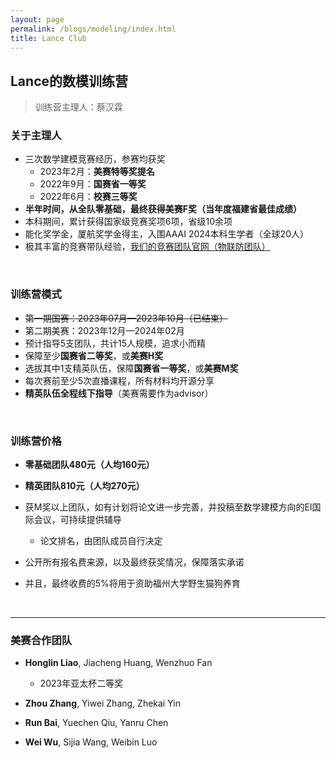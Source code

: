 ```yaml
---
layout: page
permalink: /blogs/modeling/index.html
title: Lance Club
---
```


## Lance的数模训练营

> 训练营主理人：蔡汉霖

### 关于主理人

- 三次数学建模竞赛经历，参赛均获奖
    - 2023年2月：**美赛特等奖提名**
    - 2022年9月：**国赛省一等奖**
    - 2022年6月：**校赛三等奖**
- **半年时间，从全队零基础，最终获得美赛F奖（当年度福建省最佳成绩）**
- 本科期间，累计获得国家级竞赛奖项6项，省级10余项
- 能化奖学金，厦航奖学金得主，入围AAAI 2024本科生学者（全球20人）
- 极其丰富的竞赛带队经验，[我们的竞赛团队官网（物联防团队）](https://fzuiot.site/)

<br>

### 训练营模式

- ~~第一期国赛：2023年07月—2023年10月（已结束）~~
- 第二期美赛：2023年12月—2024年02月
- 预计指导5支团队，共计15人规模，追求小而精
- 保障至少**国赛省二等奖**，或**美赛H奖**
- 选拔其中1支精英队伍，保障**国赛省一等奖**，或**美赛M奖**
- 每次赛前至少5次直播课程，所有材料均开源分享
- **精英队伍全程线下指导**（美赛需要作为advisor）

<br>

### 训练营价格

- **零基础团队480元（人均160元）**
- **精英团队810元（人均270元）**
- 获M奖以上团队，如有计划将论文进一步完善，并投稿至数学建模方向的EI国际会议，可持续提供辅导
  - 论文排名，由团队成员自行决定

- 公开所有报名费来源，以及最终获奖情况，保障落实承诺
- 并且，最终收费的5%将用于资助福州大学野生猫狗养育

<br>

---

### 美赛合作团队

- **Honglin Liao**, Jiacheng Huang, Wenzhuo Fan
  - 2023年亚太杯二等奖

- **Zhou Zhang**, Yiwei Zhang, Zhekai Yin

- **Run Bai**, Yuechen Qiu, Yanru Chen

- **Wei Wu**, Sijia Wang, Weibin Luo

<br>
